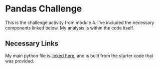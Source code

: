 # Pandas Challenge

This is the challenge activity from module 4. I've included the necessary components linked below. My analysis is within the code itself.

## Necessary Links

My main python file is [linked here](https://github.com/baltzelj/pandas-challenge/blob/main/Starter_Code/PyCitySchools/PyCitySchools_starter.ipynb), and is built from the starter code that was provided.
